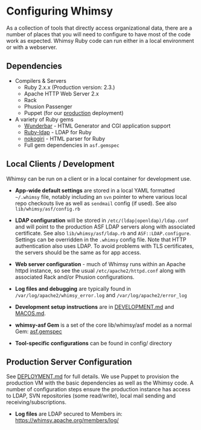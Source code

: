 # Configuring Whimsy

As a collection of tools that directly access organizational data,
there are a number of places that you will need to configure to
have most of the code work as expected.  Whimsy Ruby code can
run either in a local environment or with a webserver.

## Dependencies

- Compilers & Servers
  - Ruby 2.x.x (Production version: 2.3.)
  - Apache HTTP Web Server 2.x
  - Rack
  - Phusion Passenger
  - Puppet (for our [production](DEPLOYMENT.md) deployment)
- A variety of Ruby gems
  - [Wunderbar](https://github.com/rubys/wunderbar) - HTML Generator and CGI application support
  - [Ruby-ldap](https://github.com/bearded/ruby-ldap) - LDAP for Ruby
  - [nokogiri](https://github.com/sparklemotion/nokogiri) - HTML parser for Ruby
  - Full gem dependencies in `asf.gemspec`

## Local Clients / Development

Whimsy can be run on a client or in a local container for development use.

* **App-wide default settings** are stored in a local YAML formatted
  `~/.whimsy` file, notably including an `svn` pointer to where various
  local repo checkouts live as well as `sendmail` config (if used).
  See also `lib/whimsy/asf/config.rb`

* **LDAP configuration** will be stored in `/etc/(ldap|openldap)/ldap.conf`
  and will point to the production ASF LDAP servers along with associated
  certificate.  See also `lib/whimsy/asf/ldap.rb` and `ASF::LDAP.configure`.
  Settings can be overridden in the `.whimsy` config file.
  Note that HTTP authentication also uses LDAP. To avoid problems with TLS
  certificates, the servers should be the same as for app access.

* **Web server configuration** - much of Whimsy runs within an Apache
  httpd instance, so see the usual `/etc/apache2/httpd.conf` along
  with associated Rack and/or Phusion configurations.

* **Log files and debugging** are typically found in `/var/log/apache2/whimsy_error.log`
  and `/var/log/apache2/error_log`

* **Development setup instructions** are in [DEVELOPMENT.md](DEVELOPMENT.md) and [MACOS.md](MACOS.md).

* **whimsy-asf Gem** is a set of the core lib/whimsy/asf model as a normal Gem: [asf.gemspec](asf.gemspec)
  
* **Tool-specific configurations** can be found in config/ directory  

## Production Server Configuration

See [DEPLOYMENT.md](DEPLOYMENT.md) for full details.  We use Puppet to 
provision the production VM with the basic dependencies as well as the 
Whimsy code.  A number of configuration steps ensure the production instance
has access to LDAP, SVN repositories (some read/write), local mail
sending and receiving/subscriptions.

* **Log files** are LDAP secured to Members in: https://whimsy.apache.org/members/log/
